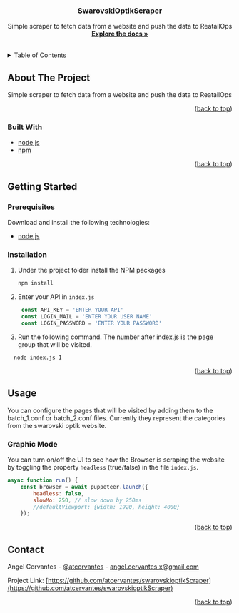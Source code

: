 <!-- Improved compatibility of back to top link: See: https://github.com/othneildrew/Best-README-Template/pull/73 -->
<a name="readme-top"></a>
<!--
*** Thanks for checking out the Best-README-Template. If you have a suggestion
*** that would make this better, please fork the repo and create a pull request
*** or simply open an issue with the tag "enhancement".
*** Don't forget to give the project a star!
*** Thanks again! Now go create something AMAZING! :D
-->



<!-- PROJECT SHIELDS -->
<!--
*** I'm using markdown "reference style" links for readability.
*** Reference links are enclosed in brackets [ ] instead of parentheses ( ).
*** See the bottom of this document for the declaration of the reference variables
*** for contributors-url, forks-url, etc. This is an optional, concise syntax you may use.
*** https://www.markdownguide.org/basic-syntax/#reference-style-links
-->
<!-- [![Contributors][contributors-shield]][contributors-url]
[![Forks][forks-shield]][forks-url]
[![Stargazers][stars-shield]][stars-url]
[![Issues][issues-shield]][issues-url]
[![LinkedIn][linkedin-shield]][linkedin-url] -->


<h3 align="center">SwarovskiOptikScraper</h3>

  <p align="center">
    Simple scraper to fetch data from a website and push the data to ReatailOps
    <br />
    <a href="https://github.com/atcervantes/swarovskioptikScraper"><strong>Explore the docs »</strong></a>
    <br />
    <br />
    <!-- <a href="https://github.com/atcervantes/swarovskioptikScraper">View Demo</a>
    ·
    <a href="https://github.com/atcervantes/swarovskioptikScraper/issues">Report Bug</a>
    ·
    <a href="https://github.com/atcervantes/swarovskioptikScraper/issues">Request Feature</a> -->
  </p>
</div>



<!-- TABLE OF CONTENTS -->
<details>
  <summary>Table of Contents</summary>
  <ol>
    <li>
      <a href="#about-the-project">About The Project</a>
      <ul>
        <li><a href="#built-with">Built With</a></li>
      </ul>
    </li>
    <li>
      <a href="#getting-started">Getting Started</a>
      <ul>
        <li><a href="#prerequisites">Prerequisites</a></li>
        <li><a href="#installation">Installation</a></li>
      </ul>
    </li>
    <li><a href="#usage">Usage</a></li>
    <!-- <li><a href="#roadmap">Roadmap</a></li>
    <li><a href="#contributing">Contributing</a></li>
    <li><a href="#license">License</a></li>
    <li><a href="#contact">Contact</a></li>
    <li><a href="#acknowledgments">Acknowledgments</a></li> -->
  </ol>
</details>



<!-- ABOUT THE PROJECT -->
## About The Project

Simple scraper to fetch data from a website and push the data to ReatailOps

<p align="right">(<a href="#readme-top">back to top</a>)</p>


### Built With

* [node.js](http://nodejs.org/)
* [npm](https://www.npmjs.com/)


<p align="right">(<a href="#readme-top">back to top</a>)</p>



<!-- GETTING STARTED -->
## Getting Started

### Prerequisites

Download and install the following technologies:

* [node.js](https://nodejs.org/en/download/)

### Installation

1. Under the project folder install the NPM packages
   ```sh
   npm install
   ```
2. Enter your API in `index.js`
   ```js
    const API_KEY = 'ENTER YOUR API'
    const LOGIN_MAIL = 'ENTER YOUR USER NAME'
    const LOGIN_PASSWORD = 'ENTER YOUR PASSWORD'
   ```
3. Run the following command. The number after index.js is the page group that will be visited.
```
  node index.js 1
```

<p align="right">(<a href="#readme-top">back to top</a>)</p>


<!-- USAGE EXAMPLES -->
## Usage

You can configure the pages that will be visited by adding them to the batch_1.conf or batch_2.conf files.
Currently they represent the categories from the swarovski optik website.

### Graphic Mode

You can turn on/off the UI to see how the Browser is scraping the website by toggling the property `headless` (true/false) in the file `index.js`.

```js
async function run() {
    const browser = await puppeteer.launch({
        headless: false,
        slowMo: 250, // slow down by 250ms
        //defaultViewport: {width: 1920, height: 4000}
    });
```


<p align="right">(<a href="#readme-top">back to top</a>)</p>


<!-- CONTACT -->
## Contact

Angel Cervantes - [@atcervantes](https://twitter.com/atcervantes) - angel.cervantes.x@gmail.com

Project Link: [https://github.com/atcervantes/swarovskioptikScraper](https://github.com/atcervantes/swarovskioptikScraper)

<p align="right">(<a href="#readme-top">back to top</a>)</p>


<!-- MARKDOWN LINKS & IMAGES -->